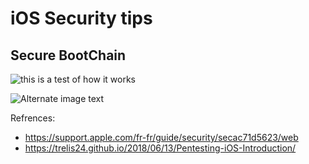 # iOS Security tips


## Secure BootChain



![this is a test of how it works](https://help.apple.com/assets/627EBB4D4FDDD519030FB00A/627EBB504FDDD519030FB012/en_US/4624fc5cc6749103fdfcf21553ec313a.png)


![Alternate image text](https://raw.githubusercontent.com/trelis24/trelis24.github.io/master/img/2018-06-13-Pentesting-iOS-Introduction/boot.png)


Refrences:
- https://support.apple.com/fr-fr/guide/security/secac71d5623/web
- https://trelis24.github.io/2018/06/13/Pentesting-iOS-Introduction/
